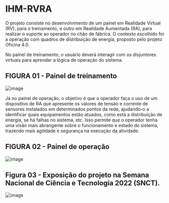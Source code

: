 # IHM-RVRA
O projeto consiste no desenvolvimento de um painel em Realidade Virtual (RV), para o treinamento, e outro em Realidade Aumentada (RA), para realizar o suporte ao operador no chão de fábrica. O contexto escolhido foi a operação com quadros de distribuição de energia, proposto pelo projeto Oficina 4.0.  

No painel de treinamento, o usuário deverá interagir com os disjuntores virtuais para aprender a lógica de operação do sistema.
## FIGURA 01 - Painel de treinamento
![image](https://user-images.githubusercontent.com/81031562/205990864-c395c425-d9a8-44b4-979b-8d2feef594eb.png)

Já no painel de operação, o objetivo é que o operador faça o uso de um dispositivo de RA que apresente os valores de tensão e corrente de sensores instalados em determinados pontos da rede, ajudando-o a identificar quais equipamentos estão atuados, como está a distribuição de energia, se há falhas no sistema, etc. Isso permite que o operador tenha uma visão mais abrangente sobre o funcionamento e estado do sistema, trazendo mais agilidade e segurança na execução da atividade.
## FIGURA 02 - Painel de operação
![image](https://user-images.githubusercontent.com/81031562/205991427-729f3953-b67a-44eb-a60f-3d9b91c945fd.png)

## Figura 03 - Exposição do projeto na Semana Nacional de Ciência e Tecnologia 2022 (SNCT).
![image](https://user-images.githubusercontent.com/81031562/205987756-07db61e5-8e03-4a48-9a70-349da9369242.png)
